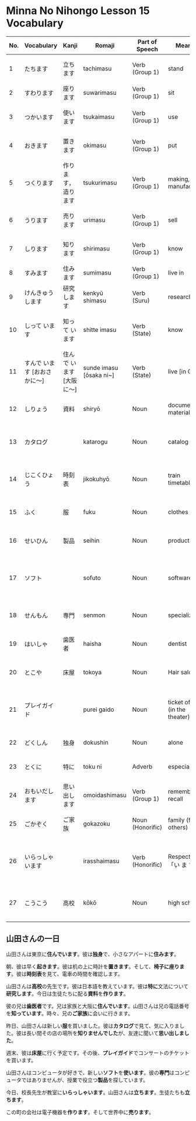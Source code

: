# Minna No Nihongo Lesson 15 Vocabulary

| No. | Vocabulary                   | Kanji                    | Romaji                  | Part of Speech   | Meaning                        | Example                              |
| --- | ---------------------------- | ------------------------ | ----------------------- | ---------------- | ------------------------------ | ------------------------------------ |
| 1   | たちます                     | 立ちます                 | tachimasu               | Verb (Group 1)   | stand                          | バスが来たので立ちます。             |
| 2   | すわります                   | 座ります                 | suwarimasu              | Verb (Group 1)   | sit                            | いすに座ります。                     |
| 3   | つかいます                   | 使います                 | tsukaimasu              | Verb (Group 1)   | use                            | パソコンを使います。                 |
| 4   | おきます                     | 置きます                 | okimasu                 | Verb (Group 1)   | put                            | 本を机の上に置きます。               |
| 5   | つくります                   | 作ります，造ります       | tsukurimasu             | Verb (Group 1)   | making, manufacturing          | ケーキを作ります。                   |
| 6   | うります                     | 売ります                 | urimasu                 | Verb (Group 1)   | sell                           | この店は野菜を売ります。             |
| 7   | しります                     | 知ります                 | shirimasu               | Verb (Group 1)   | know                           | 彼の住所を知ります。                 |
| 8   | すみます                     | 住みます                 | sumimasu                | Verb (Group 1)   | live in                        | 東京に住みます。                     |
| 9   | けんきゅうします             | 研究します               | kenkyū shimasu          | Verb (Suru)      | research                       | 日本語を研究します。                 |
| 10  | しって います                | 知って います            | shitte imasu            | Verb (State)     | know                           | 彼の電話番号を知っています。         |
| 11  | すんで います [おおさかに～] | 住んで います [大阪に～] | sunde imasu [ōsaka ni~] | Verb (State)     | live [in Osaka]                | 大阪に住んでいます。                 |
| 12  | しりょう                     | 資料                     | shiryō                  | Noun             | documents, materials           | 会議の資料を読みます。               |
| 13  | カタログ                     |                          | katarogu                | Noun             | catalog                        | カタログで商品を選びます。           |
| 14  | じこくひょう                 | 時刻表                   | jikokuhyō               | Noun             | train timetables               | 時刻表で電車の時間を調べます。       |
| 15  | ふく                         | 服                       | fuku                    | Noun             | clothes                        | 新しい服を買います。                 |
| 16  | せいひん                     | 製品                     | seihin                  | Noun             | product                        | この製品は日本製です。               |
| 17  | ソフト                       |                          | sofuto                  | Noun             | software                       | 新しいソフトをインストールします。   |
| 18  | せんもん                     | 専門                     | senmon                  | Noun             | specialize                     | 私の専門は経済学です。               |
| 19  | はいしゃ                     | 歯医者                   | haisha                  | Noun             | dentist                        | 明日、歯医者に行きます。             |
| 20  | とこや                       | 床屋                     | tokoya                  | Noun             | Hair salon                     | 父は毎月床屋に行きます。             |
| 21  | プレイガイド                 |                          | purei gaido             | Noun             | ticket office (in the theater) | プレイガイドでチケットを買いました。 |
| 22  | どくしん                     | 独身                     | dokushin                | Noun             | alone                          | 彼は独身です。                       |
| 23  | とくに                       | 特に                     | toku ni                 | Adverb           | especially                     | 夏は特に暑いです。                   |
| 24  | おもいだします               | 思い出します             | omoidashimasu           | Verb (Group 1)   | remember, recall               | 子供の頃を思い出します。             |
| 25  | ごかぞく                     | ご家族                   | gokazoku                | Noun (Honorific) | family (for others)            | ご家族はお元気ですか。               |
| 26  | いらっしゃいます             |                          | irasshaimasu            | Verb (Honorific) | Respect for 「い ま す」       | 先生はオフィスにいらっしゃいます。   |
| 27  | こうこう                     | 高校                     | kōkō                    | Noun             | high school                    | 彼は高校で英語を教えています。       |

## 山田さんの一日

山田さんは東京に**住んでいます**。彼は**独身**で、小さなアパートに**住みます**。

朝、彼は早く**起きます**。彼は机の上に時計を**置きます**。そして、**椅子に座ります**。彼は**時刻表**を見て、電車の時間を確認します。

山田さんは**高校**の先生です。彼は日本語を教えています。彼は**特に**文法について**研究します**。今日は生徒たちに配る**資料**を**作ります**。

彼の兄は**歯医者**です。兄は家族と大阪に**住んでいます**。山田さんは兄の電話番号を**知っています**。時々、兄の**ご家族**に会いに行きます。

昨日、山田さんは新しい**服**を買いました。彼は**カタログ**で見て、気に入りました。彼は長い間その店の場所を**知りませんでした**が、友達に聞いて**思い出しました**。

週末、彼は**床屋**に行く予定です。その後、**プレイガイド**でコンサートのチケットを買います。

山田さんはコンピュータが好きで、新しい**ソフト**を**使います**。彼の**専門**はコンピュータではありませんが、授業で役立つ**製品**を探しています。

今日、校長先生が教室に**いらっしゃいます**。山田さんは**立ちます**。生徒たちも**立ちます**。

この町の会社は電子機器を**作ります**。そして世界中に**売ります**。
